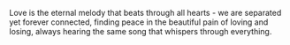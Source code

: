 Love is the eternal melody that beats through all hearts - we are separated yet forever connected, finding peace in the beautiful pain of loving and losing, always hearing the same 
  song that whispers through everything.